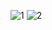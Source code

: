 
![1](https://user-images.githubusercontent.com/123970961/220367385-46c0924c-1bf4-429d-bc68-2cec0f492a43.PNG)
![2](https://user-images.githubusercontent.com/123970961/220367391-ba2a0f1b-5dc6-405a-9b5d-3ca9f04ad8c6.PNG)
